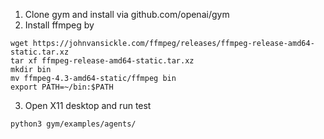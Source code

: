 


1. Clone gym and install via github.com/openai/gym
2. Install ffmpeg by 
```
wget https://johnvansickle.com/ffmpeg/releases/ffmpeg-release-amd64-static.tar.xz
tar xf ffmpeg-release-amd64-static.tar.xz
mkdir bin
mv ffmpeg-4.3-amd64-static/ffmpeg bin
export PATH=~/bin:$PATH
```
3. Open X11 desktop and run test 
```
python3 gym/examples/agents/

